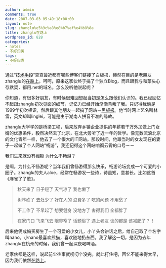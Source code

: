 ```yaml
---
author: admin
comments: true
date: 2007-03-03 05:49:18+00:00
layout: note
slug: zhanglu%e5%9c%a8%e8%b7%af%e4%b8%8a
title: zhanglu在路上
wordpress_id: 828
categories:
- notes
- 不好归类
tags:
- 不好归类
---
```


通过“[技术手段](http://www.technorati.com/search/www.wangpei.net)”查查最近都有哪些博客们链接了白板报，赫然在目的是老朋友zhanglu的[在路上](http://www.zhanglu.net/)。呵呵，原来这家伙终于搞了个独立Blog，而且跟我与和菜头心存默契，都用.net的域名。怎么没听他说起呢？

你知道，有很多好朋友，有时候很难回想起当初是怎么跟他们认识的。我已经回忆不起跟zhanglu初次见面的细节，记忆力已经开始渐渐背叛了我。只记得我俩是1999年初次相识，然后跟其他朋友一起搞了网站－[黑板报](http://www.heibanbao.net/)。他当时网上艺名叫林雷，英文却叫linglei，可能是由于湖南人拼音不准的缘故。

zhanglu大学学的是桥梁工程，后来放弃乡镇企业提供的年薪若干万外加做上门女婿的优惠条件，毅然决然去了北京，在北大旁听了近一年的哲学。像无数流浪北京的文化青年一样，他去了一个很大的IT网站。那段时间，他跟当时的女友现在的妻子一起做了个人网站“畅游”，我还记得这个网站响彻云霄的口号－－

我们生来就没有枷锁
为什么不畅游？

是啊，为什么不畅游呢？当年我们曾畅游得那么快乐，畅游论坛变成一个可爱的小圈子。zhanglu的夫人aloe，经常在畅游发一些诗，诗虽短，意甚长。比如这首《麻雀了了歌》。





<blockquote>秋天来了
日子短了
天气凉了
我也懒了

树林砍了
去处少了
好在人的
浪费多了
吃的问题
不用愁了

不工作了
不早起了
想要健身
没地方了
害得我们
全都胖了

在家门口
飞来飞去
眼界窄了
话题俗了
遇上老友
谈的都是
该减肥了？！</blockquote>



后来他俩成婚买房生了一个可爱的小女儿，小丫头会讲话之后，给自己取了个名字叫nano。小nano最喜欢熊猫，喜欢随地扔东西。我了解这一切，是因为去年zhanglu在杭州的时候，我们曾一起深夜喝啤酒。

老家伙都是这样，说起前尘往事就唠叨个没完。就此打住吧，回忆不能来得太早，因为我们依然[在路上](http://www.zhanglu.net/)。


